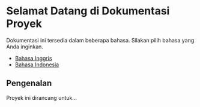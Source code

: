# Selamat Datang di Dokumentasi Proyek

Dokumentasi ini tersedia dalam beberapa bahasa. Silakan pilih bahasa yang Anda inginkan.

- [Bahasa Inggris](../en/index.md)
- [Bahasa Indonesia](index.md)

## Pengenalan
Proyek ini dirancang untuk...
